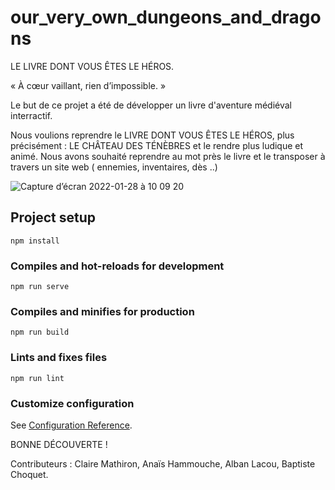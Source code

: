 # our_very_own_dungeons_and_dragons

LE LIVRE DONT VOUS ÊTES LE HÉROS.

« À cœur vaillant, rien d’impossible. »


Le but de ce projet a été de développer un livre d'aventure médiéval interractif.

Nous voulions reprendre le LIVRE DONT VOUS ÊTES LE HÉROS, plus précisément : LE CHÂTEAU DES TÉNÈBRES et le rendre plus ludique et animé.
Nous avons souhaité reprendre au mot près le livre et le transposer à travers un site web ( ennemies, inventaires, dès ..)



<img alt="Capture d’écran 2022-01-28 à 10 09 20" src="https://user-images.githubusercontent.com/72383729/151518860-759e09e5-af5d-4f79-86e1-ba01236ccbc8.png">




## Project setup
```
npm install
```

### Compiles and hot-reloads for development
```
npm run serve
```

### Compiles and minifies for production
```
npm run build
```

### Lints and fixes files
```
npm run lint
```

### Customize configuration
See [Configuration Reference](https://cli.vuejs.org/config/).



BONNE DÉCOUVERTE !





Contributeurs : Claire Mathiron, Anaïs Hammouche, Alban Lacou, Baptiste Choquet.
